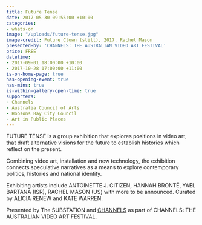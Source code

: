 ```yaml
---
title: Future Tense
date: 2017-05-30 09:55:00 +10:00
categories:
- whats-on
image: "/uploads/future-tense.jpg"
image-credit: Future Clown (still), 2017. Rachel Mason
presented-by: 'CHANNELS: THE AUSTRALIAN VIDEO ART FESTIVAL'
price: FREE
datetime:
- 2017-09-01 18:00:00 +10:00
- 2017-10-28 17:00:00 +11:00
is-on-home-page: true
has-opening-event: true
has-mins: true
is-within-gallery-open-time: true
supporters:
- Channels
- Australia Council of Arts
- Hobsons Bay City Council
- Art in Public Places
---
```


FUTURE TENSE is a group exhibition that explores positions in video art, that draft alternative visions for the future to establish histories which reflect on the present.

Combining video art, installation and new technology, the exhibition connects speculative narratives as a means to explore contemporary politics, histories and national identity.

Exhibiting artists include ANTOINETTE  J. CITIZEN, HANNAH BRONTË, YAEL BARTANA (ISR), RACHEL MASON (US) with more to be announced. Curated by ALICIA RENEW and KATE WARREN.

Presented by The SUBSTATION and [CHANNELS](http://channelsfestival.net.au/) as part of CHANNELS: THE AUSTRALIAN VIDEO ART FESTIVAL.
